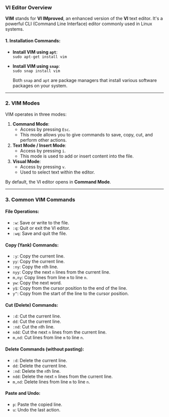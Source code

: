 ### VI Editor Overview

**VIM** stands for **VI IMproved**, an enhanced version of the **VI** text editor. It's a powerful CLI (Command Line Interface) editor commonly used in Linux systems.

#### 1. Installation Commands:

- **Install VIM using `apt`**:  
    `sudo apt-get install vim`
    
- **Install VIM using `snap`**:  
    `sudo snap install vim`
    
    Both `snap` and `apt` are package managers that install various software packages on your system.
    

---

### 2. VIM Modes

VIM operates in three modes:

1. **Command Mode**:
    - Access by pressing `Esc`.
    - This mode allows you to give commands to save, copy, cut, and perform other actions.
2. **Text Mode / Insert Mode**:
    - Access by pressing `i`.
    - This mode is used to add or insert content into the file.
3. **Visual Mode**:
    - Access by pressing `v`.
    - Used to select text within the editor.

By default, the VI editor opens in **Command Mode**.

---

### 3. Common VIM Commands

#### File Operations:

- `:w`: Save or write to the file.
- `:q`: Quit or exit the VI editor.
- `:wq`: Save and quit the file.

#### Copy (Yank) Commands:

- `:y`: Copy the current line.
- `yy`: Copy the current line.
- `:ny`: Copy the `n`th line.
- `nyy`: Copy the next `n` lines from the current line.
- `m,ny`: Copy lines from line `m` to line `n`.
- `yw`: Copy the next word.
- `y$`: Copy from the cursor position to the end of the line.
- `y^`: Copy from the start of the line to the cursor position.

#### Cut (Delete) Commands:

- `:d`: Cut the current line.
- `dd`: Cut the current line.
- `:nd`: Cut the `n`th line.
- `ndd`: Cut the next `n` lines from the current line.
- `m,nd`: Cut lines from line `m` to line `n`.

#### Delete Commands (without pasting):

- `:d`: Delete the current line.
- `dd`: Delete the current line.
- `:nd`: Delete the `n`th line.
- `ndd`: Delete the next `n` lines from the current line.
- `m,nd`: Delete lines from line `m` to line `n`.

#### Paste and Undo:

- `p`: Paste the copied line.
- `u`: Undo the last action.